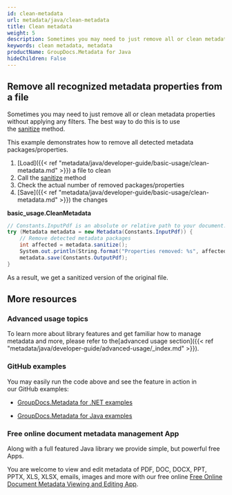 ```yaml
---
id: clean-metadata
url: metadata/java/clean-metadata
title: Clean metadata
weight: 5
description: Sometimes you may need to just remove all or clean metadata properties without applying any filters. The best way to do this is to use the Sanitize method.
keywords: clean metadata, metadata
productName: GroupDocs.Metadata for Java
hideChildren: False
---
```

## Remove all recognized metadata properties from a file

Sometimes you may need to just remove all or clean metadata properties without applying any filters. The best way to do this is to use the [sanitize](https://apireference.groupdocs.com/metadata/java/com.groupdocs.metadata/Metadata#sanitize()) method.

This example demonstrates how to remove all detected metadata packages/properties.

1.  [Load]({{< ref "metadata/java/developer-guide/basic-usage/clean-metadata.md" >}}) a file to clean
2.  Call the [sanitize](https://apireference.groupdocs.com/metadata/java/com.groupdocs.metadata/Metadata#sanitize()) method
3.  Check the actual number of removed packages/properties
4.  [Save]({{< ref "metadata/java/developer-guide/basic-usage/clean-metadata.md" >}}) the changes

**basic\_usage.CleanMetadata**

```csharp
// Constants.InputPdf is an absolute or relative path to your document. Ex: @"C:\Docs\source.pdf"
try (Metadata metadata = new Metadata(Constants.InputPdf)) {
	// Remove detected metadata packages
	int affected = metadata.sanitize();
	System.out.println(String.format("Properties removed: %s", affected));
	metadata.save(Constants.OutputPdf);
}
```

As a result, we get a sanitized version of the original file.

## More resources

### Advanced usage topics

To learn more about library features and get familiar how to manage metadata and more, please refer to the[advanced usage section]({{< ref "metadata/java/developer-guide/advanced-usage/_index.md" >}}).

### GitHub examples

You may easily run the code above and see the feature in action in our GitHub examples:

*   [GroupDocs.Metadata for .NET examples](https://github.com/groupdocs-metadata/GroupDocs.Metadata-for-.NET)
    
*   [GroupDocs.Metadata for Java examples](https://github.com/groupdocs-metadata/GroupDocs.Metadata-for-Java)
    

### Free online document metadata management App

Along with a full featured Java library we provide simple, but powerful free Apps.

You are welcome to view and edit metadata of PDF, DOC, DOCX, PPT, PPTX, XLS, XLSX, emails, images and more with our free online [Free Online Document Metadata Viewing and Editing App](https://products.groupdocs.app/metadata).
